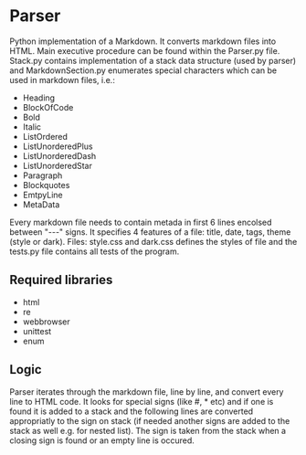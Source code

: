 # Parser

Python implementation of a Markdown. It converts markdown files into HTML. Main executive procedure can be found within the Parser.py file. Stack.py contains implementation of a stack data structure (used by parser) and MarkdownSection.py enumerates special characters which can be used in markdown files, i.e.:
- Heading
- BlockOfCode
- Bold
- Italic
- ListOrdered
- ListUnorderedPlus
- ListUnorderedDash
- ListUnorderedStar
- Paragraph
- Blockquotes
- EmtpyLine
- MetaData

Every markdown file needs to contain metada in first 6 lines encolsed between "---" signs. It specifies 4 features of a file: title, date, tags, theme (style or dark). Files: style.css and dark.css defines the styles of file and the tests.py file contains all tests of the program.

## Required libraries 
* html
* re
* webbrowser
* unittest
* enum

## Logic

Parser iterates through the markdown file, line by line, and convert every line to HTML code. It looks for special signs (like #, * etc) and if one is found it is added to a stack and the following lines are converted appropriatly to the sign on stack (if needed another signs are added to the stack as well e.g. for nested list). The sign is taken from the stack when a closing sign is found or an empty line is occured.
